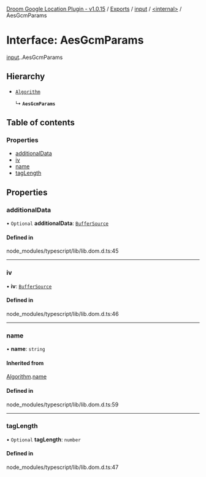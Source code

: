 [Droom Google Location Plugin - v1.0.15](../README.md) / [Exports](../modules.md) / [input](../modules/input.md) / [<internal\>](../modules/input._internal_.md) / AesGcmParams

# Interface: AesGcmParams

[input](../modules/input.md).[<internal>](../modules/input._internal_.md).AesGcmParams

## Hierarchy

- [`Algorithm`](input._internal_.Algorithm.md)

  ↳ **`AesGcmParams`**

## Table of contents

### Properties

- [additionalData](input._internal_.AesGcmParams.md#additionaldata)
- [iv](input._internal_.AesGcmParams.md#iv)
- [name](input._internal_.AesGcmParams.md#name)
- [tagLength](input._internal_.AesGcmParams.md#taglength)

## Properties

### additionalData

• `Optional` **additionalData**: [`BufferSource`](../modules/input._internal_.md#buffersource)

#### Defined in

node_modules/typescript/lib/lib.dom.d.ts:45

___

### iv

• **iv**: [`BufferSource`](../modules/input._internal_.md#buffersource)

#### Defined in

node_modules/typescript/lib/lib.dom.d.ts:46

___

### name

• **name**: `string`

#### Inherited from

[Algorithm](input._internal_.Algorithm.md).[name](input._internal_.Algorithm.md#name)

#### Defined in

node_modules/typescript/lib/lib.dom.d.ts:59

___

### tagLength

• `Optional` **tagLength**: `number`

#### Defined in

node_modules/typescript/lib/lib.dom.d.ts:47
